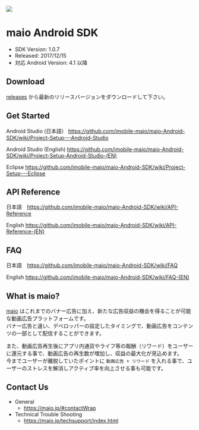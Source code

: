 ![](https://github.com/imobile-maio/maio-iOS-SDK/blob/wiki/doc/images/logo.png)

# maio Android SDK
- SDK Version: 1.0.7
- Released: 2017/12/15
- 対応 Android Version: 4.1 以降

## Download
[releases](https://github.com/imobile-maio/maio-Android-SDK/releases) から最新のリリースバージョンをダウンロードして下さい。

## Get Started
Android Studio (日本語） https://github.com/imobile-maio/maio-Android-SDK/wiki/Project-Setup---Android-Studio  

Android Studio (English) https://github.com/imobile-maio/maio-Android-SDK/wiki/Project-Setup-Android-Studio-(EN)  

Eclipse https://github.com/imobile-maio/maio-Android-SDK/wiki/Project-Setup---Eclipse

## API Reference
日本語　https://github.com/imobile-maio/maio-Android-SDK/wiki/API-Reference

English https://github.com/imobile-maio/maio-Android-SDK/wiki/API-Reference-(EN)

## FAQ
日本語　https://github.com/imobile-maio/maio-Android-SDK/wiki/FAQ

English https://github.com/imobile-maio/maio-Android-SDK/wiki/FAQ-(EN)


## What is maio?
[maio](https://maio.jp/) はこれまでのバナー広告に加え、新たな広告収益の機会を得ることが可能な動画広告プラットフォームです。  
バナー広告と違い、デベロッパーの設定したタイミングで、動画広告をコンテンツの一部として配信することができます。

また、動画広告再生後にアプリ内通貨やライフ等の報酬（リワード）をユーザーに還元する事で、動画広告の再生数が増加し、収益の最大化が見込めます。  
今までユーザーが離脱していたポイントに `動画広告 + リワード` を入れる事で、ユーザーのストレスを解消しアクティブ率を向上させる事も可能です。  

## Contact Us
- General
  + https://maio.jp/#contactWrap
- Technical Trouble Shooting
  + https://maio.jp/techsupport/index.html
